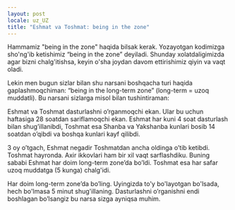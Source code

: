 ```yaml
---
layout: post
locale: uz_UZ
title: "Eshmat va Toshmat: being in the zone"
---
```


Hammamiz "being in the zone" haqida bilsak kerak. Yozayotgan kodimizga sho'ng'ib ketishimiz “being in the zone” deyiladi. Shunday xolatdaligimizda agar bizni chalg'itishsa, keyin o'sha joydan davom ettirishimiz qiyin va vaqt oladi.

Lekin men bugun sizlar bilan shu narsani boshqacha turi haqida gaplashmoqchiman: “being in the long-term zone” (long-term = uzoq muddatli). Bu narsani sizlarga misol bilan tushintiraman:

Eshmat va Toshmat dasturlashni o’rganmoqchi ekan. Ular bu uchun haftasiga 28 soatdan sariflamoqchi ekan. Eshmat har kuni 4 soat dasturlash bilan shug’illanibdi, Toshmat esa Shanba va Yakshanba kunlari bosib 14 soatdan o’qibdi va boshqa kunlari kayf qilibdi.

3 oy o’tgach, Eshmat negadir Toshmatdan ancha oldinga o’tib ketibdi. Toshmat hayronda. Axir ikkovlari ham bir xil vaqt sarflashdiku. Buning sababi Eshmat har doim long-term zone’da bo’ldi. Toshmat esa har safar uzoq muddatga (5 kunga) chalg'idi.

Har doim long-term zone’da bo’ling. Uyingizda to'y bo'layotgan bo'lsada, hech bo'lmasa 5 minut shug'illaning. Dasturlashni o’rganishni endi boshlagan bo’lsangiz bu narsa sizga ayniqsa muhim.